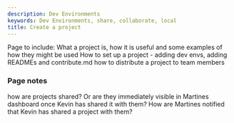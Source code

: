 ```yaml
---
description: Dev Environments
keywords: Dev Environments, share, collaborate, local
title: Create a project
---
```


Page to include:
    What a project is, how it is useful and some examples of how they might be used
    How to set up a project - adding dev envs, adding READMEs and contribute.md 
    how to distribute a project to team members


### Page notes

how are projects shared? Or are they immediately visible in Martines dashboard once Kevin has shared it with them?
How are Martines notified that Kevin has shared a project with them?